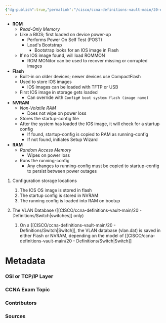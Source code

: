 ```yaml
---
{"dg-publish":true,"permalink":"/cisco/ccna-definitions-vault-main/20-definitions/ios-storage-locations/","tags":["defs_ccna"]}
---
```


- **ROM**
	- *Read-Only Memory*
	- Like a BIOS; first loaded on device power-up
		- Performs Power On Self Test (POST)
		- Load's Bootstrap
			- Bootstrap looks for an IOS image in Flash
	- If no IOS image found, will load ROMMON
		- ROM MONitor can be used to recover missing or corrupted images
- **Flash**
	- Built-in on older devices; newer devices use CompactFlash
	- Used to store IOS images
		- IOS images can be loaded with TFTP or USB
	- First IOS image in storage gets loaded
		- Can override with `Config# boot system flash (image name)`
- **NVRAM**
	- *Non-Volatile RAM*
		- Does not wipe on power loss
	- Stores the startup-config file
	- After the system has loaded the IOS image, it will check for a startup config
		- If found, startup-config is copied to RAM as running-config
		- If not found, initiates Setup Wizard
- **RAM**
	- *Random Access Memory*
		- Wipes on power loss
	- Runs the running-config
		- Any changes to running-config must be copied to startup-config to persist between power outages


1. Configuration storage locations
	1. The IOS OS image is stored in flash
	2. The startup config is stored in NVRAM
	3. The running config is loaded into RAM on bootup

1. The VLAN Database ([[CISCO/ccna-definitions-vault-main/20 - Definitions/Switch\|switches]] only)
	1. On a [[CISCO/ccna-definitions-vault-main/20 - Definitions/Switch\|Switch]], the VLAN database (vlan.dat) is saved in either Flash or NVRAM, depending on the model of [[CISCO/ccna-definitions-vault-main/20 - Definitions/Switch\|Switch]]

# Metadata
### OSI or TCP/IP Layer

### CCNA Exam Topic

### Contributors

### Sources

